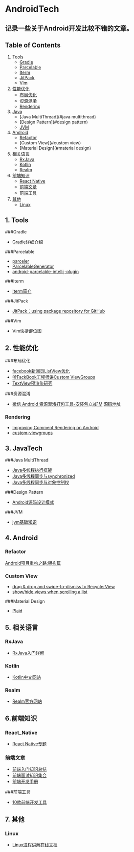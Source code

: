 # AndroidTech
## 记录一些关于Android开发比较不错的文章。
## Table of Contents
1. [Tools](#1-tools)
   - [Gradle](#gradle)
   - [Parcelable](#parcelable)
   - [Iterm](#iterm)
   - [JitPack](#jitPack)
   - [Vim](#vim)
2. [性能优化](#2-性能优化)
	- [布局优化](#布局优化)
	- [资源混淆](#资源混淆)
	- [Rendering](#rendering)
3. [Java](#3-javatech)
   - [Java MultiThread](#java multithread)
   - [Design Pattern](#design pattern)
   - [JVM](#jvm)
4. [Android](#4-android)
	- [Refactor](#refactor)
	- [Custom View](#custom view)
	- [Material Design](#material design)
5. [相关语言](#5-相关语言)
	- [RxJava](#rxjava)
   - [Kotlin](#kotlin)
   - [Realm](#realm)
6. [前端知识](#6-前端知识)
	- [React Native](#react_Native)
	- [前端文章](#前端文章)
	- [前端工具](#前端工具)
7. [其他](#7-其他)
   - [Linux](#linux)

## 1. Tools
###Gradle
+ [Gradle详细介绍](http://www.open-open.com/lib/view/open1437144995334.html)

###Parcelable
+ [parceler](https://github.com/johncarl81/parceler)
+ [ParcelableGenerator](https://github.com/baoyongzhang/ParcelableGenerator)
+ [android-parcelable-intellij-plugin](https://github.com/mcharmas/android-parcelable-intellij-plugin)

###Iterm
+ [Iterm简介](http://swiftcafe.io/2015/07/25/iterm/)

###JitPack
+ [JitPack：using package repository for GitHub](https://jitpack.io/)

###Vim
+ [Vim快捷键位图](http://cenalulu.github.io/linux/all-vim-cheatsheat/)

## 2. 性能优化
###布局优化
+ [facebook新闻页ListView优化](http://blog.aaapei.com/article/2015/02/facebookxin-wen-ye-listviewyou-hua)
+ [听FackBook工程师讲Custom ViewGroups](http://www.devtf.cn/?p=515)
+ [TextView预渲染研究](http://ragnraok.github.io/textview-pre-render-research.html)

###资源混淆
+ [微信 Android 资源混淆打包工具-安装包立减1M](http://gold.xitu.io/entry/561f760560b27457e8371416)  [源码地址](https://github.com/shwenzhang/AndResGuard)

### Rendering
+ [Improving Comment Rendering on Android](http://instagram-engineering.tumblr.com/post/114508858967/improving-comment-rendering-on-android)
+ [custom-viewgroups](https://sriramramani.wordpress.com/2015/05/06/custom-viewgroups/)


## 3. JavaTech  
###Java MultiThread
+ [Java多线程执行框架](http://segmentfault.com/a/1190000003810146)
+ [Java多线程同步与synchronized](http://segmentfault.com/a/1190000003810166)
+ [Java多线程同步与对象控制权](http://segmentfault.com/a/1190000003810146)

###Design Pattern
+ [Android源码设计模式](https://github.com/simple-android-framework-exchange/android_design_patterns_analysis)

###JVM
+ [jvm基础知识](http://www.imooc.com/article/1743)

## 4. Android
### Refactor
[Android项目重构之路:架构篇](http://keeganlee.me/post/android/20150605)

### Custom View
+ [drag & drop and swipe-to-dismiss to RecyclerView](https://github.com/iPaulPro/Android-ItemTouchHelper-Demo)
+ [show/hide views when scrolling a list](https://github.com/mzgreen/HideOnScrollExample)

###Material Design
+ [Plaid](https://github.com/nickbutcher/plaid)

## 5. 相关语言
### RxJava
+ [RxJava入门详解](http://gold.xitu.io/entry/561b2c1860b2b90b56881f83)

### Kotlin
+ [Kotlin中文网站](http://kotlinlang.cn/)

### Realm
+ [Realm官方网站](https://realm.io/)

## 6.前端知识
### React_Native
+ [React Native专题](http://www.jianshu.com/p/96febc4fec45)

### 前端文章
+ [前端入门知识总结](https://github.com/qiu-deqing/FE-learning)
+ [前端面试知识集合](https://github.com/h5bp/Front-end-Developer-Interview-Questions)
+ [前端开发手册](https://dwqs.gitbooks.io/frontenddevhandbook/content/index.html)

###前端工具
+ [10款前端开发工具](http://www.imooc.com/article/1779)
	
## 7. 其他
### Linux
+ [Linux进程讲解在线文档](http://www.linuxprocess.com/)



